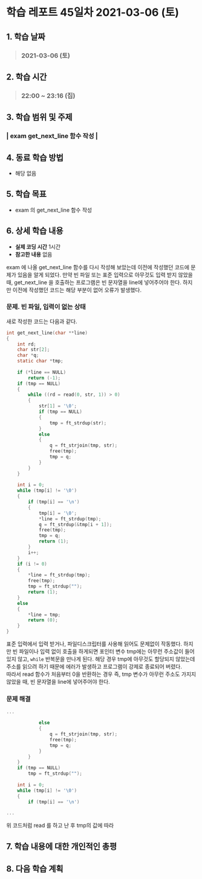 # 학습 레포트 45일차 2021-03-06 (토)

## 1. 학습 날짜
> ### 2021-03-06 (토)

## 2. 학습 시간
> ### 22:00 ~ 23:16 (집)

## 3. 학습 범위 및 주제
### | exam get_next_line 함수 작성 |

## 4. 동료 학습 방법
- 해당 없음

## 5. 학습 목표
- exam 의 get_next_line 함수 작성

## 6. 상세 학습 내용
- **실제 코딩 시간** 1시간
- **참고한 내용** 없음

exam 에 나올 get_next_line 함수를 다시 작성해 보았는데 이전에 작성했던 코드에 문제가 있음을 알게 되었다. 만약 빈 파일 또는 표준 입력으로 아무것도 입력 받지 않았을 때, get_next_line 을 호출하는 프로그램은 빈 문자열을 line에 넣어주어야 한다. 하지만 이전에 작성했던 코드는 해당 부분이 없어 오류가 발생했다.

### 문제. 빈 파일, 입력이 없는 상태
새로 작성한 코드는 다음과 같다.
```c
int get_next_line(char **line)
{
    int rd;
    char str[2];
    char *q;
    static char *tmp;
    
    if (*line == NULL)
        return (-1);
    if (tmp == NULL)
    {
        while ((rd = read(0, str, 1)) > 0)
        {
            str[1] = '\0';
            if (tmp == NULL)
            {
                tmp = ft_strdup(str);
            }
            else
            {
                q = ft_strjoin(tmp, str);
                free(tmp);
                tmp = q;
            }
        }
    }
    
    int i = 0;
    while (tmp[i] != '\0')
    {
        if (tmp[i] == '\n')
        {
            tmp[i] = '\0';
            *line = ft_strdup(tmp);
            q = ft_strdup(&tmp[i + 1]);
            free(tmp);
            tmp = q;
            return (1);
        }
        i++;
    }
    if (i != 0)
    {
        *line = ft_strdup(tmp);
        free(tmp);
        tmp = ft_strdup("");
        return (1);
    }
    else
    {
        *line = tmp;
        return (0);
    }
}
```
표준 입력에서 입력 받거나, 파일디스크립터를 사용해 읽어도 문제없이 작동했다. 하지만 빈 파일이나 입력 없이 호출을 하게되면 포인터 변수 tmp에는 아무런 주소값이 들어있지 않고, `while` 반복문을 만나게 된다. 해당 경우 tmp에 아무것도 할당되지 않았는데 주소를 읽으려 하기 때문에 에러가 발생하고 프로그램이 강제로 종료되어 버렸다.\
따라서 read 함수가 처음부터 0을 반환하는 경우 즉, tmp 변수가 아무런 주소도 가지지 않았을 때, 빈 문자열을 line에 넣어주어야 한다.

### 문제 해결

```c
...

            else
            {
                q = ft_strjoin(tmp, str);
                free(tmp);
                tmp = q;
            }
        }
    }
    if (tmp == NULL)
        tmp = ft_strdup("");
    
    int i = 0;
    while (tmp[i] != '\0')
    {
        if (tmp[i] == '\n')
        
...
```
위 코드처럼 read 를 하고 난 후 tmp의 값에 따라

## 7. 학습 내용에 대한 개인적인 총평

## 8. 다음 학습 계획
